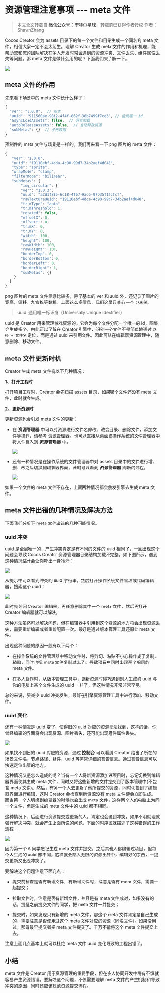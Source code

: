 # 资源管理注意事项 --- meta 文件

> 本文全文转载自 [微信公众号：奎特尔星球](https://mp.weixin.qq.com/s/MykJaytb3t_oacude1cvIg)，转载前已获得作者授权
> 作者：ShawnZhang

Cocos Creator 会为 assets 目录下的每一个文件和目录生成一个同名的 meta 文件，相信大家一定不会太陌生。理解 Creator 生成 meta 文件的作用和机理，能帮助您和您的团队解决在多人开发时常会遇到的资源冲突、文件丢失、组件属性丢失等问题。那 meta 文件是做什么用的呢？下面我们来了解一下。

![](meta/missingscript.png)

## meta 文件的作用

先来看下场景中的 meta 文件长什么样子：

```js
{  
  "ver": "1.0.0",  // 版本
  "uuid": "911560ae-98b2-4f4f-862f-36b7499f7ce3", // 全局唯一 id
  "asyncLoadAssets": false,  // 异步加载
  "autoReleaseAssets": false,  // 自动释放资源
  "subMetas": {}  // 子元数据
}
```

预制件的 meta 文件与场景是一样的。我们再来看一下 png 图片的 meta 文件：

```js
{  
   "ver": "1.0.0",
   "uuid": "19110ebf-4dda-4c90-99d7-34b2aef4d048",
   "type": "sprite",
   "wrapMode": "clamp",
   "filterMode": "bilinear",
   "subMetas": {
       "img_circular": {
       "ver": "1.0.3",
       "uuid": "a2d1f885-6c18-4f67-9ad6-97b35f1fcfcf",
       "rawTextureUuid": "19110ebf-4dda-4c90-99d7-34b2aef4d048",
       "trimType": "auto",
       "trimThreshold": 1,
       "rotated": false,
       "offsetX": 0,
       "offsetY": 0,
       "trimX": 0,
       "trimY": 0,
       "width": 100,
       "height": 100,
       "rawWidth": 100,
       "rawHeight": 100,
       "borderTop": 0,
       "borderBottom": 0,
       "borderLeft": 0,
       "borderRight": 0,
       "subMetas": {}
    }
  }
}
```

png 图片的 meta 文件信息比较多，除了基本的 ver 和 uuid 外，还记录了图片的宽高、偏移、九宫格等数据。上面这么多信息，我们这里只关心一个：**uuid**。

> uuid: 通用唯一标识符（Universally Unique Identifier）

uuid 是 Creator 用来管理游戏资源的。它会为每个文件分配一个唯一的 id，图集会生成多个。由此可以了解在 Creator 引擎中，识别一个文件不是简单地通过 `路径 + 文件名` 定位，而是通过 uuid 来引用文件。因此可以在编辑器资源管理中，随意删除、移动文件。

## meta 文件更新时机

Creator 生成 meta 文件有以下几种情况：

**1、打开工程时**

打开项目工程时，Creator 会先扫描 assets 目录，如果哪个文件还没有 meta 文件，此时就会生成。

**2、更新资源时**

更新资源也会引发 meta 文件的更新：

- 在 **资源管理器** 中可以对资源进行文件名修改、改变目录、删除文件，添加文件等操作，请参考 [资源管理器](../getting-started/basics/editor-panels/assets.md)。也可以直接从桌面或操作系统的文件管理器中将文件拖入到 **资源管理器** 中。

  ![](meta/add.png)

- 还有一种情况是在操作系统的文件管理器中对 assets 目录中的文件进行增、删、改之后切换到编辑器界面，此时可以看到 **资源管理器** 刷新的过程。

  ![](meta/refresh.png)

如果一个文件的 meta 文件不存在，上面两种情况都会触发引擎去生成 meta 文件。

## meta 文件出错的几种情况及解决方法

下面我们分析下 meta 文件出错的几种可能情况。

### uuid 冲突

uuid 是全局唯一的，产生冲突肯定是有不同的文件的 uuid 相同了，一旦出现这个问题会导致 Cocos Creator 资源管理器目录结构加载不完整。如下图所示，遇到这种情况估计会让你吓出一身冷汗：

![](meta/conflict.png)

从提示中可以看到冲突的 uuid 字符串，然后打开操作系统文件管理或代码编辑器，搜索这个 uuid：

![](meta/search_uuid.png)

此时先关闭 Creator 编辑器，再任意删除其中一个 meta 文件，然后再打开 Creator 编辑器就可以解决。

这种方法虽然可以解决问题，但在编辑器中引用到这个资源的地方将会出现资源丢失，需要重新编辑或者重新配置一次。最好是通过版本管理工具还原此 meta 文件。

出现这种问题的原因一般有以下两个：

- 在操作系统的文件管理器中移动文件时，将剪切、粘贴不小心操作成了复制、粘贴，同时也把 meta 文件复制过去了。导致项目中同时出现两个相同的 meta 文件。

- 在多人协作时，从版本管理工具中，更新资源时碰巧遇到别人生成的 uuid 与你的电脑上某个文件生成的 uuid 一样了，但这种情况非常非常罕见。

总的来说，要减少 uuid 冲突发生，最好在引擎资源管理工具中进行添加、移动文件。

### uuid 变化

还有一种情况是 uuid 变了，使得旧的 uuid 对应的资源无法找到，这样的话，你曾经编辑的界面将会出现资源、图片丢失，还可能出现组件属性丢失。

![](meta/lost.png)

如果找不到旧的 uuid 对应的资源，通过 **控制台** 可以看到 Creator 给出了所在的场景文件名、节点路径、组件、uuid 等非常详细的警告信息。通过警告信息可以快速定位出错的地方。

这种情况又是怎么造成的呢？当有一个人将新资源添加进项目时，忘记切换到编辑器界面使其生成 meta 文件，同时又将这些新增的文件提交到了版本管理中(不包含 meta 文件)。然后，有另一个人去更新了他所提交的资源，同时切换到了编辑器界面进行编辑，这时 Creator 会检查到新资源没有 meta 文件便会立即生成。而当第一个人切换到编辑器的时候也会生成 meta 文件，这样两个人的电脑上为同一个文件，但是生成的 meta 文件中的 uuid 都不相同。

这种情况下，后面进行资源提交或更新的人，肯定也会遇到冲突，如果不明就理就强行解决冲突，就会产生上面所说的问题。下面的时序图就描述了这种错误的工作流程：

![](meta/resources.png)

因为第一个 A 同学忘记生成 meta 文件并提交，之后其他人都编辑过项目，但每个人生成的 uuid 都不同，这样就会陷入无限的资源出错中，编辑好的东西，一提交更新又出现冲突了。

要解决这个问题注意下面几点：

- 提交前检查是否有新增文件，有新增文件时，注意是否有 meta 文件，需要一起提交；

- 拉取文件时，注意是否有新增文件，并且是有 meta 文件成对，如果没有的话，提醒之前提交文件的同学，把 meta 文件一并提交；

- 提交时，如果发现只有新增的 meta 文件，那这个 meta 文件肯定是自己生成的，需要注意是否使用过这个 meta 文件对应的资源（同名文件）。如果没用过，那请最早提交者把 meta 文件提交了。千万不能将这个 meta 文件提交上去。

注意上面几点基本上就可以杜绝 meta 文件 uuid 变化导致的工程出错了。

## 小结

meta 文件是 Creator 用于资源管理的重要手段，但在多人协同开发中稍有不慎就容易产生资源错误。要解决这个问题，不仅需要理解 meta 文件的产生机制和导致冲突的原因，同时还应该规范资源提交流程。
